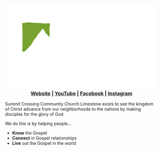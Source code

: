 <h3 align="center">
	<img src="https://raw.githubusercontent.com/summitlimestone/summitlimestone/main/resources/logo.png" alt="Logo"/><br/>
    <a href="https://summitlimestone.org">Website</a> | <a href="https://www.youtube.com/@summitcrossinglimestone">YouTube</a> | <a href="https://www.facebook.com/summitlimestone/">Facebook</a> | <a href="https://www.instagram.com/summitlimestone/">Instagram</a>
</h3>

Summit Crossing Community Church Limestone exists to see the kingdom of Christ
advance from our neighborhoods to the nations by making disciples for the glory
of God.

We do this is by helping people...

- **Know** the Gospel
- **Connect** in Gospel relationships
- **Live** out the Gospel in the world
